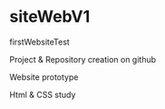 # siteWebV1
firstWebsiteTest

Project & Repository creation on github

Website prototype

Html & CSS study
